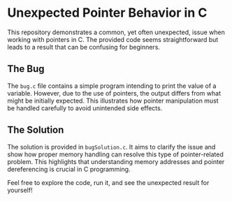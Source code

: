 # Unexpected Pointer Behavior in C

This repository demonstrates a common, yet often unexpected, issue when working with pointers in C. The provided code seems straightforward but leads to a result that can be confusing for beginners.

## The Bug

The `bug.c` file contains a simple program intending to print the value of a variable. However, due to the use of pointers, the output differs from what might be initially expected. This illustrates how pointer manipulation must be handled carefully to avoid unintended side effects.

## The Solution

The solution is provided in `bugSolution.c`. It aims to clarify the issue and show how proper memory handling can resolve this type of pointer-related problem. This highlights that understanding memory addresses and pointer dereferencing is crucial in C programming.

Feel free to explore the code, run it, and see the unexpected result for yourself!